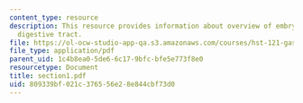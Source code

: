 ```yaml
---
content_type: resource
description: This resource provides information about overview of embryology of the
  digestive tract.
file: https://ol-ocw-studio-app-qa.s3.amazonaws.com/courses/hst-121-gastroenterology-fall-2005/809339bf021c376556e28e844cbf73d0_section1.pdf
file_type: application/pdf
parent_uid: 1c4b8ea0-5de6-6c17-9bfc-bfe5e773f8e0
resourcetype: Document
title: section1.pdf
uid: 809339bf-021c-3765-56e2-8e844cbf73d0
---
```

